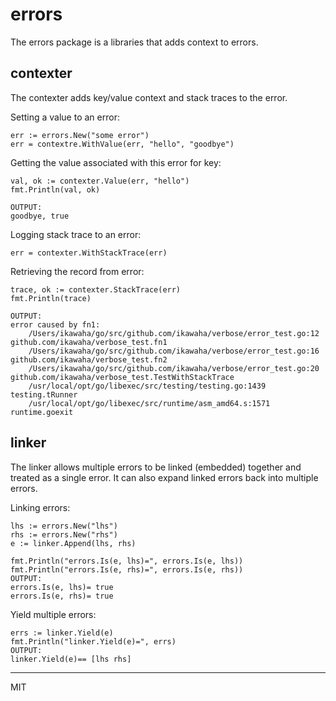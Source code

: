 errors
===

The errors package is a libraries that adds context to errors.

## contexter

The contexter adds key/value context and stack traces to the error.

Setting a value to an error:
```
err := errors.New("some error")
err = contextre.WithValue(err, "hello", "goodbye")
```

Getting the value associated with this error for key:
```
val, ok := contexter.Value(err, "hello")
fmt.Println(val, ok)

OUTPUT:
goodbye, true
```

Logging stack trace to an error:
```
err = contexter.WithStackTrace(err)
```

Retrieving the record from error:
```
trace, ok := contexter.StackTrace(err)
fmt.Println(trace)

OUTPUT:
error caused by fn1:
    /Users/ikawaha/go/src/github.com/ikawaha/verbose/error_test.go:12 github.com/ikawaha/verbose_test.fn1
    /Users/ikawaha/go/src/github.com/ikawaha/verbose/error_test.go:16 github.com/ikawaha/verbose_test.fn2
    /Users/ikawaha/go/src/github.com/ikawaha/verbose/error_test.go:20 github.com/ikawaha/verbose_test.TestWithStackTrace
    /usr/local/opt/go/libexec/src/testing/testing.go:1439 testing.tRunner
    /usr/local/opt/go/libexec/src/runtime/asm_amd64.s:1571 runtime.goexit
```

## linker

The linker allows multiple errors to be linked (embedded) together and treated as a single error. It can also expand linked errors back into multiple errors.

Linking errors:
```
lhs := errors.New("lhs")
rhs := errors.New("rhs")
e := linker.Append(lhs, rhs)

fmt.Println("errors.Is(e, lhs)=", errors.Is(e, lhs))
fmt.Println("errors.Is(e, rhs)=", errors.Is(e, rhs))
OUTPUT:
errors.Is(e, lhs)= true
errors.Is(e, rhs)= true
```

Yield multiple errors:
```
errs := linker.Yield(e)
fmt.Println("linker.Yield(e)=", errs)
OUTPUT:
linker.Yield(e)== [lhs rhs]
```

---
MIT